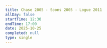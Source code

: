 ```yaml
---
title: Chase 2005 - Soons 2005 - Logue 2011
allDay: false
startTime: 12:30
endTime: 17:00
date: 2025-10-25
completed: null
type: single
---
```

